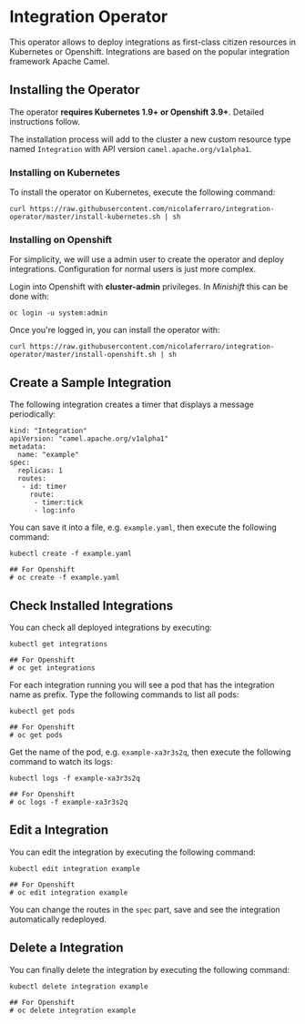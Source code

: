 # Integration Operator

This operator allows to deploy integrations as first-class citizen resources in Kubernetes or Openshift.
Integrations are based on the popular integration framework Apache Camel.

## Installing the Operator

The operator **requires Kubernetes 1.9+ or Openshift 3.9+**. Detailed instructions follow.

The installation process will add to the cluster a new custom resource type named `Integration` with API version `camel.apache.org/v1alpha1`.

### Installing on Kubernetes

To install the operator on Kubernetes, execute the following command:

```
curl https://raw.githubusercontent.com/nicolaferraro/integration-operator/master/install-kubernetes.sh | sh
```

### Installing on Openshift

For simplicity, we will use a admin user to create the operator and deploy integrations.
Configuration for normal users is just more complex.

Login into Openshift with **cluster-admin** privileges. In *Minishift* this can be done with:

```
oc login -u system:admin
```

Once you're logged in, you can install the operator with:

```
curl https://raw.githubusercontent.com/nicolaferraro/integration-operator/master/install-openshift.sh | sh
```

## Create a Sample Integration

The following integration creates a timer that displays a message periodically:

```
kind: "Integration"
apiVersion: "camel.apache.org/v1alpha1"
metadata:
  name: "example"
spec:
  replicas: 1
  routes:
   - id: timer
     route:
      - timer:tick
      - log:info
```

You can save it into a file, e.g. `example.yaml`, then execute the following command:

```
kubectl create -f example.yaml

## For Openshift
# oc create -f example.yaml
```

## Check Installed Integrations

You can check all deployed integrations by executing:

```
kubectl get integrations

## For Openshift
# oc get integrations
```

For each integration running you will see a pod that has the integration name as prefix. Type the following commands to list all pods:

```
kubectl get pods

## For Openshift
# oc get pods
```

Get the name of the pod, e.g. `example-xa3r3s2q`, then execute the following command to watch its logs:

```
kubectl logs -f example-xa3r3s2q

## For Openshift
# oc logs -f example-xa3r3s2q
```

## Edit a Integration

You can edit the integration by executing the following command:

```
kubectl edit integration example

## For Openshift
# oc edit integration example
```

You can change the routes in the `spec` part, save and see the integration automatically redeployed.

## Delete a Integration

You can finally delete the integration by executing the following command:

```
kubectl delete integration example

## For Openshift
# oc delete integration example
```